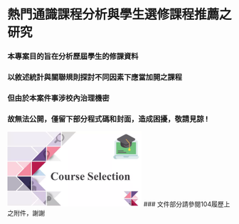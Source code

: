 # 熱門通識課程分析與學生選修課程推薦之研究
### 本專案目的旨在分析歷屆學生的修課資料<br>
### 以敘述統計與關聯規則探討不同因素下應當加開之課程<br>
### 但由於本案件事涉校內治理機密<br>
### 故無法公開，僅留下部分程式碼和封面，造成困擾，敬請見諒 !<br>
<img src="./Course-Selection.png" alt="Course-Selection" width="60%" height="60%">
### 文件部分請參閱104履歷上之附件，謝謝

